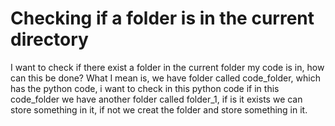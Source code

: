 
# Checking if a folder is in the current directory

I want to check if there exist a folder in the current folder my code is in, how can this be done?
What I mean is, we have folder called code_folder, which has the python code, i want to check in this python code if in this code_folder we have another folder called folder_1, if is it exists we can store something in it, if not we creat the folder and store something in it.

        